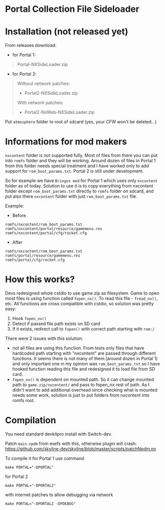 

# Portal Collection File Sideloader

# Installation (not released yet) 
From releases download:
- for Portal 1:
> Portal-NXSideLoader.zip
- for Portal 2:
>Without network patches:
> - Portal2-NXSideLoader.zip
>
> With network patches:
> - Portal2-NoWeb-NXSideLoader.zip

Put `atmosphere` folder to root of sdcard (yes, your CFW won't be deleted...)

# Informations for mod makers

`nxcontent` folder is not supported fully. Most of files from there you can put into `romfs` folder and they will be working.
Around dozen of files in Portal 1 from this folder needs special treatment and I have worked only to add support for `rom_boot_params.txt`. Portal 2 is still under development. 

So for example we have `Bringus mod` for Portal 1 which uses only `nxcontent` folder as of today.
Solution to use it is to copy everything from nxcontent folder except `rom_boot_params.txt` directly to `romfs` folder on sdcard, and put also there `nxcontent` folder with just `rom_boot_params.txt` file.

Example:
- Before
```
romfs/nxcontent/rom_boot_params.txt
romfs/nxcontent/portal/resource/gamemenu.res
romfs/nxcontent/portal/cfg/rocket.cfg
```
- After
```
romfs/nxcontent/rom_boot_params.txt
romfs/portal/resource/gamemenu.res
romfs/portal/cfg/rocket.cfg
```

# How this works?

Devs redesigned whole cstdio to use game.zip as filesystem.
Game to open most files is using function called `fopen_nx()`. To read this file - `fread_nx()`, etc.
All functions are cross compatible with cstdio, so solution was pretty easy:
1. Hook `fopen_nx()`
2. Detect if passed file path exists on SD card
3. If it exists, redirect call to `fopen()` with correct path starting with `rom:/`

There were 2 issues with this solution:
- not all files are using this function. From tests only files that have hardcoded path starting with "nxcontent" are passed through different functions. It seems there is not many of them (around dozen in Portal 1) and only important one in my opinion was `rom_boot_params.txt` so I have hooked function reading this file and redesigned it to load file from SD card.
- `fopen_nx()` is dependent on mounted path. So it can change mounted path to `game.zip/nxcontent/` and pass to fopen_nx rest of path. As I didn't want to add additional overhead since checking what is mounted needs some work, solution is just to put folders from nxcontent into romfs root. 

# Compilation

You need standard devkitpro install with Switch-dev.

Patch `main.npdm` from exefs with this, otherwise plugin will crash:
https://github.com/skyline-dev/skyline/blob/master/scripts/patchNpdm.py

To compile it for Portal 1 use command
```
make PORTAL="-DPORTAL"
```

for Portal 2
```
make PORTAL="-DPORTAL2"
```
with internet patches to allow debugging via network
```
make PORTAL="-DPORTAL2 -DPDEBUG"
```
